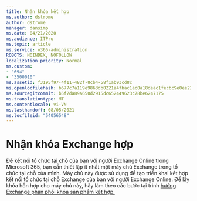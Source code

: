 ```yaml
---
title: Nhận khóa kết hợp
ms.author: dstrome
author: dstrome
manager: dansimp
ms.date: 04/21/2020
ms.audience: ITPro
ms.topic: article
ms.service: o365-administration
ROBOTS: NOINDEX, NOFOLLOW
localization_priority: Normal
ms.custom:
- "694"
- "3500010"
ms.assetid: f3195f97-4f11-482f-8cb4-58f1ab93cd8c
ms.openlocfilehash: b677c7a119e9863db0221a4fbac1ac0a18deac1fecbc9e0ee22333d97144bc3d
ms.sourcegitcommit: b5f7da89a650d2915dc652449623c78be6247175
ms.translationtype: MT
ms.contentlocale: vi-VN
ms.lasthandoff: 08/05/2021
ms.locfileid: "54056548"
---
```

# <a name="getting-an-exchange-hybrid-key"></a>Nhận khóa Exchange hợp

Để kết nối tổ chức tại chỗ của bạn với người Exchange Online trong Microsoft 365, bạn cần thiết lập ít nhất một máy chủ Exchange trong tổ chức tại chỗ của mình. Máy chủ này được sử dụng để tạo triển khai kết hợp kết nối tổ chức tại chỗ Exchange của bạn với người Exchange Online. Để lấy khóa hỗn hợp cho máy chủ này, hãy làm theo các bước tại trình [hướng Exchange phân phối khóa sản phẩm kết hợp.](https://aka.ms/hybridkey)
  